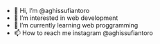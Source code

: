 - 👋 Hi, I’m @aghissufiantoro
- 👀 I’m interested in web development
- 🌱 I’m currently learning web proggramming
- 📫 How to reach me instagram @aghissufiantoro

<!---
aghissufiantoro/aghissufiantoro is a ✨ special ✨ repository because its `README.md` (this file) appears on your GitHub profile.
You can click the Preview link to take a look at your changes.
--->
